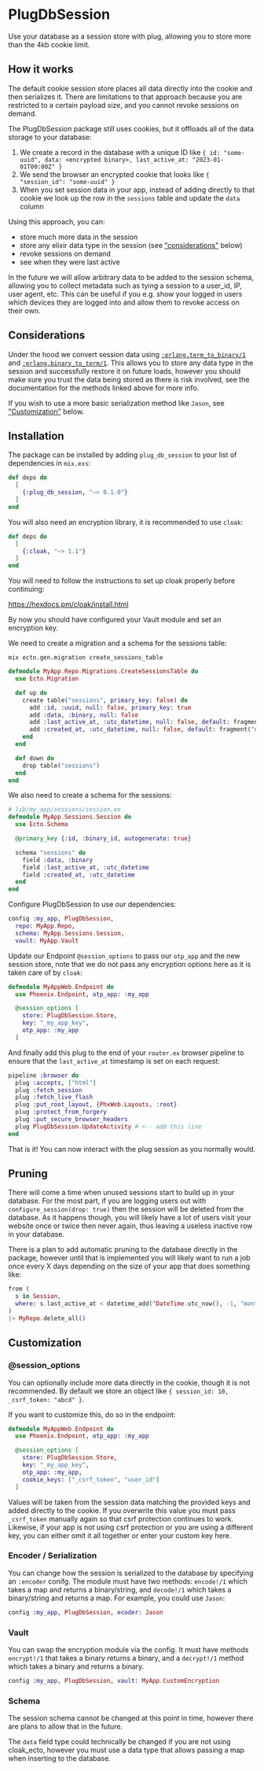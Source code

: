 # PlugDbSession

Use your database as a session store with plug, allowing you to store more than the 4kb cookie limit.

## How it works

The default cookie session store places all data directly into the cookie and then serializes it. There are limitations to that approach because you are restricted to a certain payload size, and you cannot revoke sessions on demand.

The PlugDbSession package still uses cookies, but it offloads all of the data storage to your database:

1. We create a record in the database with a unique ID like `{ id: "some-uuid", data: <encrypted binary>, last_active_at: "2023-01-01T00:00Z" }`
2. We send the browser an encrypted cookie that looks like `{ "session_id": "some-uuid" }`
3. When you set session data in your app, instead of adding directly to that cookie we look up the row in the  `sessions` table and update the `data` column

Using this approach, you can:
- store much more data in the session
- store any elixir data type in the session (see ["considerations"](#considerations) below)
- revoke sessions on demand
- see when they were last active

In the future we will allow arbitrary data to be added to the session schema, allowing you to collect metadata such as tying a session to a user_id, IP, user agent, etc. This can be useful if you e.g. show your logged in users which devices they are logged into and allow them to revoke access on their own.

## Considerations

Under the hood we convert session data using [`:erlang.term_to_binary/1`](https://www.erlang.org/doc/man/erlang.html#term_to_binary-1) and [`:erlang.binary_to_term/1`](https://www.erlang.org/doc/man/erlang.html#binary_to_term-1). This allows you to store any data type in the session and successfully restore it on future loads, however you should make sure you trust the data being stored as there is risk involved, see the documentation for the methods linked above for more info.

If you wish to use a more basic serialization method like `Jason`, see ["Customization"](#encoder--serialization) below.

## Installation

The package can be installed by adding `plug_db_session` to your list of dependencies in `mix.exs`:

```elixir
def deps do
  [
    {:plug_db_session, "~> 0.1.0"}    
  ]
end
```

You will also need an encryption library, it is recommended to use `cloak`:

```elixir
def deps do
  [    
    {:cloak, "~> 1.1"}
  ]
end
```

You will need to follow the instructions to set up cloak properly before continuing: 

https://hexdocs.pm/cloak/install.html

By now you should have configured your Vault module and set an encryption key.

We need to create a migration and a schema for the sessions table:

```
mix ecto.gen.migration create_sessions_table
```

```elixir
defmodule MyApp.Repo.Migrations.CreateSessionsTable do
  use Ecto.Migration

  def up do
    create table("sessions", primary_key: false) do
      add :id, :uuid, null: false, primary_key: true
      add :data, :binary, null: false
      add :last_active_at, :utc_datetime, null: false, default: fragment("now()")
      add :created_at, :utc_datetime, null: false, default: fragment("now()")
    end
  end

  def down do
    drop table("sessions")
  end
end
```

We also need to create a schema for the sessions:

```elixir
# lib/my_app/sessions/session.ex
defmodule MyApp.Sessions.Session do
  use Ecto.Schema

  @primary_key {:id, :binary_id, autogenerate: true}

  schema "sessions" do
    field :data, :binary
    field :last_active_at, :utc_datetime
    field :created_at, :utc_datetime
  end
end
```

Configure PlugDbSession to use our dependencies:

```elixir
config :my_app, PlugDbSession,
  repo: MyApp.Repo,
  schema: MyApp.Sessions.Session,
  vault: MyApp.Vault
```

Update our Endpoint `@session_options` to pass our `otp_app` and the new session store, note that we do not pass any encryption options here as it is taken care of by `cloak`:

```elixir
defmodule MyAppWeb.Endpoint do
  use Phoenix.Endpoint, otp_app: :my_app

  @session_options [
    store: PlugDbSession.Store,
    key: "_my_app_key",
    otp_app: :my_app
  ]
```

And finally add this plug to the end of your `router.ex` browser pipeline to ensure that the `last_active_at` timestamp is set on each request:

```elixir
pipeline :browser do
  plug :accepts, ["html"]
  plug :fetch_session
  plug :fetch_live_flash
  plug :put_root_layout, {PhxWeb.Layouts, :root}
  plug :protect_from_forgery
  plug :put_secure_browser_headers
  plug PlugDbSession.UpdateActivity # <-- add this line
end
```

That is it! You can now interact with the plug session as you normally would.

## Pruning

There will come a time when unused sessions start to build up in your database. For the most part, if you are logging users out with `configure_session(drop: true)` then the session will be deleted from the database. As it happens though, you will likely have a lot of users visit your website once or twice then never again, thus leaving a useless inactive row in your database.

There is a plan to add automatic pruning to the database directly in the package, however until that is implemented you will likely want to run a job once every X days depending on the size of your app that does something like:

```elixir
from (
  s in Session,
  where: s.last_active_at < datetime_add(^DateTime.utc_now(), -1, "month")
)
|> MyRepo.delete_all()
```

## Customization

### @session_options

You can optionally include more data directly in the cookie, though it is not recommended. By default we store an object like `{ session_id: 10, _csrf_token: "abcd" }`.

If you want to customize this, do so in the endpoint:

```elixir
defmodule MyAppWeb.Endpoint do
  use Phoenix.Endpoint, otp_app: :my_app

  @session_options [
    store: PlugDbSession.Store,
    key: "_my_app_key",
    otp_app: :my_app,
    cookie_keys: ["_csrf_token", "user_id"]
  ]
```

Values will be taken from the session data matching the provided keys and added directly to the cookie. If you overwrite this value you must pass `_csrf_token` manually again so that csrf protection continues to work. Likewise, if your app is not using csrf protection or you are using a different key, you can either omit it all together or enter your custom key here.

### Encoder / Serialization

You can change how the session is serialized to the database by specifying an `:encoder` conifg. The module must have two methods: `encode!/1` which takes a map and returns a binary/string, and `decode!/1` which takes a binary/string and returns a map. For example, you could use `Jason`:

```elixir
config :my_app, PlugDbSession, ecoder: Jason
```

### Vault

You can swap the encryption module via the config. It must have methods `encrypt!/1` that takes a binary returns a binary, and a `decrypt!/1` method which takes a binary and returns a binary.

```elixir
config :my_app, PlugDbSession, vault: MyApp.CustomEncryption
```

### Schema

The session schema cannot be changed at this point in time, however there are plans to allow that in the future.

The `data` field type could technically be changed if you are not using cloak_ecto, however you must use a data type that allows passing a map when inserting to the database.
